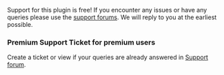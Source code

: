 Support for this plugin is free! If you encounter any issues or have any queries please use the <a href="https://wordpress.org/support/plugin/video-conferencing-with-zoom-api/">support forums</a>. We will reply to you at the earliest possible.

### Premium Support Ticket for premium users

Create a ticket or view if your queries are already answered in <a href="https://www.codemanas.com/forums/">Support forum</a>.